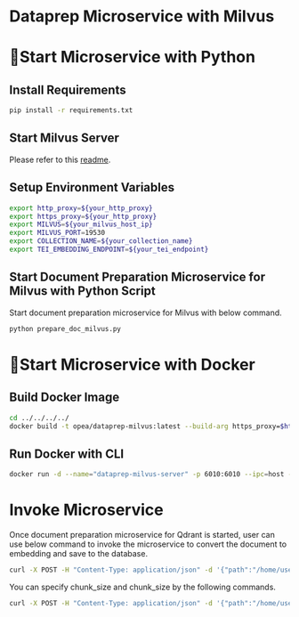 # Dataprep Microservice with Milvus

# 🚀Start Microservice with Python

## Install Requirements

```bash
pip install -r requirements.txt
```

## Start Milvus Server

Please refer to this [readme](../../../vectorstores/langchain/milvus/README.md).

## Setup Environment Variables

```bash
export http_proxy=${your_http_proxy}
export https_proxy=${your_http_proxy}
export MILVUS=${your_milvus_host_ip}
export MILVUS_PORT=19530
export COLLECTION_NAME=${your_collection_name}
export TEI_EMBEDDING_ENDPOINT=${your_tei_endpoint}
```

## Start Document Preparation Microservice for Milvus with Python Script

Start document preparation microservice for Milvus with below command.

```bash
python prepare_doc_milvus.py
```

# 🚀Start Microservice with Docker

## Build Docker Image

```bash
cd ../../../../
docker build -t opea/dataprep-milvus:latest --build-arg https_proxy=$https_proxy --build-arg http_proxy=$http_proxy -f comps/dataprep/milvus/docker/Dockerfile .
```

## Run Docker with CLI

```bash
docker run -d --name="dataprep-milvus-server" -p 6010:6010 --ipc=host -v /your_document_path/:/home/user/doc -e http_proxy=$http_proxy -e https_proxy=$https_proxy -e TEI_EMBEDDING_ENDPOINT=${your_tei_endpoint} -e MILVUS=${your_milvus_host_ip} opea/dataprep-milvus:latest
```

# Invoke Microservice

Once document preparation microservice for Qdrant is started, user can use below command to invoke the microservice to convert the document to embedding and save to the database.

```bash
curl -X POST -H "Content-Type: application/json" -d '{"path":"/home/user/doc/your_document_name"}' http://localhost:6010/v1/dataprep
```

You can specify chunk_size and chunk_size by the following commands.

```bash
curl -X POST -H "Content-Type: application/json" -d '{"path":"/home/user/doc/your_document_name","chunk_size":1500,"chunk_overlap":100}' http://localhost:6010/v1/dataprep
```
